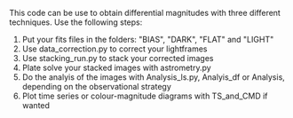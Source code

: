 This code can be use to obtain differential magnitudes with three different techniques. Use the following steps:

1. Put your fits files in the folders: "BIAS", "DARK", "FLAT" and "LIGHT"
2. Use data_correction.py to correct your lightframes
3. Use stacking_run.py to stack your corrected images
4. Plate solve your stacked images with astrometry.py
5. Do the analyis of the images with Analysis_ls.py, Analyis_df or Analysis, depending on the observational strategy
6. Plot time series or colour-magnitude diagrams with TS_and_CMD if wanted
